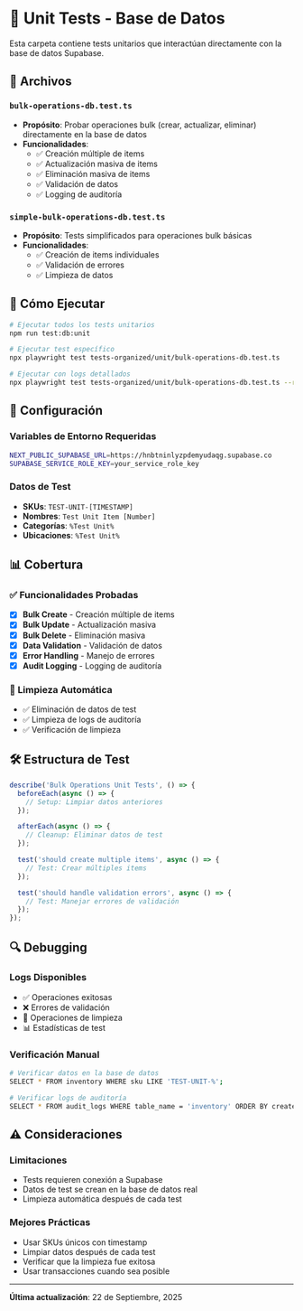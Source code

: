 # 🔬 Unit Tests - Base de Datos

Esta carpeta contiene tests unitarios que interactúan directamente con la base de datos Supabase.

## 📁 Archivos

### `bulk-operations-db.test.ts`
- **Propósito**: Probar operaciones bulk (crear, actualizar, eliminar) directamente en la base de datos
- **Funcionalidades**:
  - ✅ Creación múltiple de items
  - ✅ Actualización masiva de items
  - ✅ Eliminación masiva de items
  - ✅ Validación de datos
  - ✅ Logging de auditoría

### `simple-bulk-operations-db.test.ts`
- **Propósito**: Tests simplificados para operaciones bulk básicas
- **Funcionalidades**:
  - ✅ Creación de items individuales
  - ✅ Validación de errores
  - ✅ Limpieza de datos

## 🚀 Cómo Ejecutar

```bash
# Ejecutar todos los tests unitarios
npm run test:db:unit

# Ejecutar test específico
npx playwright test tests-organized/unit/bulk-operations-db.test.ts

# Ejecutar con logs detallados
npx playwright test tests-organized/unit/bulk-operations-db.test.ts --reporter=line
```

## 🔧 Configuración

### Variables de Entorno Requeridas
```bash
NEXT_PUBLIC_SUPABASE_URL=https://hnbtninlyzpdemyudaqg.supabase.co
SUPABASE_SERVICE_ROLE_KEY=your_service_role_key
```

### Datos de Test
- **SKUs**: `TEST-UNIT-[TIMESTAMP]`
- **Nombres**: `Test Unit Item [Number]`
- **Categorías**: `%Test Unit%`
- **Ubicaciones**: `%Test Unit%`

## 📊 Cobertura

### ✅ Funcionalidades Probadas
- [x] **Bulk Create** - Creación múltiple de items
- [x] **Bulk Update** - Actualización masiva
- [x] **Bulk Delete** - Eliminación masiva
- [x] **Data Validation** - Validación de datos
- [x] **Error Handling** - Manejo de errores
- [x] **Audit Logging** - Logging de auditoría

### 🔄 Limpieza Automática
- ✅ Eliminación de datos de test
- ✅ Limpieza de logs de auditoría
- ✅ Verificación de limpieza

## 🛠️ Estructura de Test

```typescript
describe('Bulk Operations Unit Tests', () => {
  beforeEach(async () => {
    // Setup: Limpiar datos anteriores
  });

  afterEach(async () => {
    // Cleanup: Eliminar datos de test
  });

  test('should create multiple items', async () => {
    // Test: Crear múltiples items
  });

  test('should handle validation errors', async () => {
    // Test: Manejar errores de validación
  });
});
```

## 🔍 Debugging

### Logs Disponibles
- ✅ Operaciones exitosas
- ❌ Errores de validación
- 🔄 Operaciones de limpieza
- 📊 Estadísticas de test

### Verificación Manual
```bash
# Verificar datos en la base de datos
SELECT * FROM inventory WHERE sku LIKE 'TEST-UNIT-%';

# Verificar logs de auditoría
SELECT * FROM audit_logs WHERE table_name = 'inventory' ORDER BY created_at DESC;
```

## ⚠️ Consideraciones

### Limitaciones
- Tests requieren conexión a Supabase
- Datos de test se crean en la base de datos real
- Limpieza automática después de cada test

### Mejores Prácticas
- Usar SKUs únicos con timestamp
- Limpiar datos después de cada test
- Verificar que la limpieza fue exitosa
- Usar transacciones cuando sea posible

---

**Última actualización**: 22 de Septiembre, 2025
